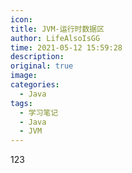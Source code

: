 ```yaml
---
icon: 
title: JVM-运行时数据区
author: LifeAlsoIsGG
time: 2021-05-12 15:59:28
description: 
original: true
image: 
categories: 
  - Java
tags: 
  - 学习笔记
  - Java
  - JVM
---
```



123